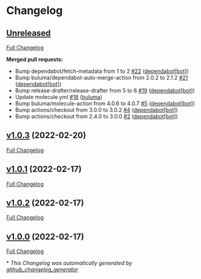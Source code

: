 # Changelog

## [Unreleased](https://github.com/buluma/ansible-role-local/tree/HEAD)

[Full Changelog](https://github.com/buluma/ansible-role-local/compare/v1.0.3...HEAD)

**Merged pull requests:**

- Bump dependabot/fetch-metadata from 1 to 2 [\#22](https://github.com/buluma/ansible-role-local/pull/22) ([dependabot[bot]](https://github.com/apps/dependabot))
- Bump buluma/dependabot-auto-merge-action from 2.0.2 to 2.1.2 [\#21](https://github.com/buluma/ansible-role-local/pull/21) ([dependabot[bot]](https://github.com/apps/dependabot))
- Bump release-drafter/release-drafter from 5 to 6 [\#19](https://github.com/buluma/ansible-role-local/pull/19) ([dependabot[bot]](https://github.com/apps/dependabot))
- Update molecule.yml [\#18](https://github.com/buluma/ansible-role-local/pull/18) ([buluma](https://github.com/buluma))
- Bump buluma/molecule-action from 4.0.6 to 4.0.7 [\#5](https://github.com/buluma/ansible-role-local/pull/5) ([dependabot[bot]](https://github.com/apps/dependabot))
- Bump actions/checkout from 3.0.0 to 3.0.2 [\#4](https://github.com/buluma/ansible-role-local/pull/4) ([dependabot[bot]](https://github.com/apps/dependabot))
- Bump actions/checkout from 2.4.0 to 3.0.0 [\#2](https://github.com/buluma/ansible-role-local/pull/2) ([dependabot[bot]](https://github.com/apps/dependabot))

## [v1.0.3](https://github.com/buluma/ansible-role-local/tree/v1.0.3) (2022-02-20)

[Full Changelog](https://github.com/buluma/ansible-role-local/compare/v1.0.1...v1.0.3)

## [v1.0.1](https://github.com/buluma/ansible-role-local/tree/v1.0.1) (2022-02-17)

[Full Changelog](https://github.com/buluma/ansible-role-local/compare/v1.0.2...v1.0.1)

## [v1.0.2](https://github.com/buluma/ansible-role-local/tree/v1.0.2) (2022-02-17)

[Full Changelog](https://github.com/buluma/ansible-role-local/compare/v1.0.0...v1.0.2)

## [v1.0.0](https://github.com/buluma/ansible-role-local/tree/v1.0.0) (2022-02-17)

[Full Changelog](https://github.com/buluma/ansible-role-local/compare/31d1da067512a45054c867cd411d5772398815dd...v1.0.0)



\* *This Changelog was automatically generated by [github_changelog_generator](https://github.com/github-changelog-generator/github-changelog-generator)*
